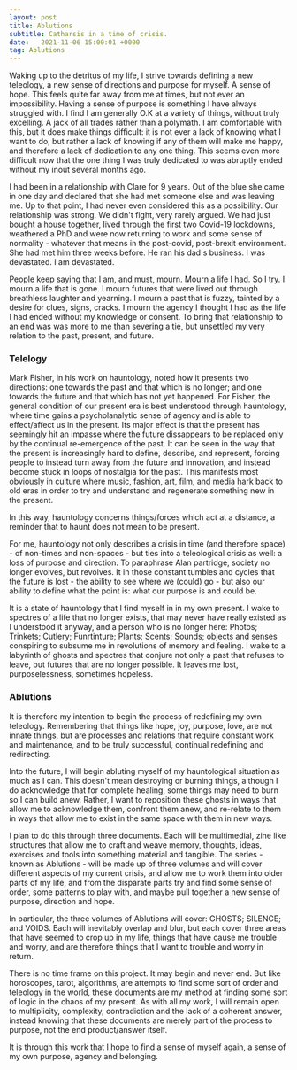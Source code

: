 ```yaml
---
layout: post
title: Ablutions
subtitle: Catharsis in a time of crisis.
date:   2021-11-06 15:00:01 +0000
tag: Ablutions
---
```


Waking up to the detritus of my life, I strive towards defining a new teleology, a new sense of directions and purpose for myself. A sense of hope. This feels quite far away from me at times, but not ever an impossibility. Having a sense of purpose is something I have always struggled with. I find I am generally O.K at a variety of things, without truly excelling. A jack of all trades rather than a polymath. I am comfortable with this, but it does make things difficult: it is not ever a lack of knowing what I want to do, but rather a lack of knowing if any of them will make me happy, and therefore a lack of dedication to any one thing. This seems even more difficult now that the one thing I was truly dedicated to was abruptly ended without my inout several months ago.

I had been in a relationship with Clare for 9 years. Out of the blue she came in one day and declared that she had met someone else and was leaving me. Up to that point, I had never even considered this as a possibility. Our relationship was strong. We didn't fight, very rarely argued. We had just bought a house together, lived through the first two Covid-19 lockdowns, weathered a PhD and were now returning to work and some sense of normality - whatever that means in the post-covid, post-brexit environment. She had met him three weeks before. He ran his dad's business. I was devastated. I am devastated.

People keep saying that I am, and must, mourn. Mourn a life I had. So I try. I mourn a life that is gone. I mourn futures that were lived out through breathless laughter and yearning. I mourn a past that is fuzzy, tainted by a desire for clues, signs, cracks. I mourn the agency I thought I had as the life I had ended without my knowledge or consent. To bring that relationship to an end was was more to me than severing a tie, but unsettled my very relation to the past, present, and future.

### Telelogy

Mark Fisher, in his work on hauntology, noted how it presents two directions: one towards the past and that which is no longer; and one towards the future and that which has not yet happened. For Fisher, the general condition of our present era is best understood through hauntology, where time gains a psycholanalytic sense of agency and is able to effect/affect us in the present. Its major effect is that the present has seemingly hit an impasse where the future dissappears to be replaced only by the continual re-emergence of the past. It can be seen in the way that the present is increasingly hard to define, describe, and represent, forcing people to instead turn away from the future and innovation, and instead become stuck in loops of nostalgia for the past. This manifests most obviously in culture where music, fashion, art, film, and media hark back to old eras in order to try and understand and regenerate something new in the present.

In this way, hauntology concerns things/forces which act at a distance, a reminder that to haunt does not mean to be present.

For me, hauntology not only describes a crisis in time (and therefore space) - of non-times and non-spaces - but ties into a teleological crisis as well: a loss of purpose and direction. To paraphrase Alan partridge, society no longer evolves, but revolves. It in those constant tumbles and cycles that the future is lost - the ability to see where we (could) go - but also our ability to define what the point is: what our purpose is and could be.

It is a state of hauntology that I find myself in in my own present. I wake to spectres of a life that no longer exists, that may never have really existed as I understood it anyway, and a person who is no longer here: Photos; Trinkets; Cutlery; Funrtinture; Plants; Scents; Sounds; objects and senses conspiring to subsume me in revolutions of memory and feeling. I wake to a labyrinth of ghosts and spectres that conjure not only a past that refuses to leave, but futures that are no longer possible. It leaves me lost, purposelessness, sometimes hopeless.

### Ablutions

It is therefore my intention to begin the process of redefining my own teleology. Remembering that things like hope, joy, purpose, love, are not innate things, but are processes and relations that require constant work and maintenance, and to be truly successful, continual redefining and redirecting.

Into the future, I will begin abluting myself of my hauntological situation as much as I can. This doesn't mean destroying or burning things, although I do acknowledge that for complete healing, some things may need to burn so I can build anew. Rather, I want to reposition these ghosts in ways that allow me to acknowledge them, confront them anew, and re-relate to them in ways that allow me to exist in the same space with them in new ways.

I plan to do this through three documents. Each will be multimedial, zine like structures that allow me to craft and weave memory, thoughts, ideas, exercises and tools into something material and tangible. The series - known as Ablutions - will be made up of three volumes and will cover different aspects of my current crisis, and allow me to work them into older parts of my life, and from the disparate parts try and find some sense of order, some patterns to play with, and maybe pull together a new sense of purpose, direction and hope.

In particular, the three volumes of Ablutions will cover: GHOSTS; SILENCE; and VOIDS. Each will inevitably overlap and blur, but each cover three areas that have seemed to crop up in my life, things that have cause me trouble and worry, and are therefore things that I want to trouble and worry in return.

There is no time frame on this project. It may begin and never end. But like horoscopes, tarot, algorithms, are attempts to find some sort of order and teleology in the world, these documents are my method at finding some sort of logic in the chaos of my present. As with all my work, I will remain open to multiplicity, complexity, contradiction and the lack of a coherent answer, instead knowing that these documents are merely part of the process to purpose, not the end product/answer itself.

It is through this work that I hope to find a sense of myself again, a sense of my own purpose, agency and belonging.
